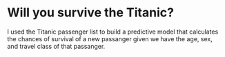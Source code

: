 # Will you survive the Titanic?

I used the Titanic passenger list to build a predictive model that calculates the chances of survival of a new passanger given we have the age, sex, and travel class of that passanger. 

